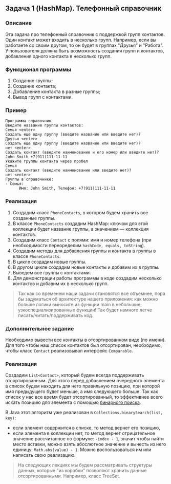 ## Задача 1 (HashMap). Телефонный справочник

### Описание
Эта задача про телефонный справочник с поддержкой групп контактов. Один контакт может входить в несколько групп.
Например, если вы работаете со своим другом, то он будет в группах "Друзья" и "Работа".
У пользователя должна быть возможность создания групп и контактов, добавления одного контакта в несколько групп.

### Функционал программы
1. Создание группы;
2. Создание контакта;
3. Добавление контакта в разные группы;
4. Вывод групп с контактами.

### Пример
```
Программа справочник
Введите название группы контактов:
Семья <enter>
Создать еще одну группу (введите название или введите нет)?
Друзья <enter>
Создать еще одну группу (введите название или введите нет)?
нет <enter>
Создать контакт (введите наименование и его номер или введите нет)?
John Smith +7(911)111-11-11
Укажите группы контакта через пробел
Семья
Создать контакт (введите наименование или введите нет)?
нет <enter>
Группы в справочнике:
- Семья:
      Имя: John Smith, Телефон: +7(911)111-11-11 
```

### Реализация
1. Создадим класс `PhoneContacts`, в котором будем хранить все созданные группы.
2. В классе `PhoneContacts` создадим HashMap: ключом для этой коллекции будет название группы, а значением — коллекция контактов.
3. Создадим класс `Contact` c полями: имя и номер телефона (при необходимости переоределим `hashCode, equals, toString`).
4. Создадим методы для добавления группы и контакта в группы в классе `PhoneContacts`.
5. В цикле создадим новые группы.
6. В другом цикле создадим новые контакты и добавим их в группы.
7. Выведем все группы с контактами.
8. Для демонстрации работы программы в коде создадим несколько контактов и добавим их в несколько групп.

> Так как со временем наши задачи становятся всё объёмнее, пора бы задуматься об архитектуре нашего приложения:
> как можно больше логики выносите из функции main в небольшие, узкоспециализированные функции! Так будет намного легче писать/читать/поддерживать код.

### Дополнительное задание
Необходимо вывести все контакты в отсортированном виде (по имени).
Для того чтобы наш список контактов был отсортирован, необходимо, чтобы класс `Contact` реализовывал интерфейс `Comparable`.

### Реализация
Создадим `List<Contact>`, который будем всегда поддерживать отсортированным.
Для этого перед добавлением очередного элемента в список будем находить для него правильную позицию, при которой имя предыдущего будет меньше, а имя следующего больше. 
Так как список у нас все время будет отсортированный, то эффективнее всего искать позицию для элемента с помощью [бинарного поиска](https://wikipedia.org/wiki/Двоичный_поиск). 

В  Java этот алгоритм уже реализован в `Collections.binarySearch(list, key)`: 
* если элемент содержится в списке, то метод вернет его позицию, 
* если элемента в коллекции нет, то метод вернет отрицательное значение рассчитанное по формуле: 
`-index - 1`, значит чтобы найти место вставки, можно взять абослютное значение и вычесть из него единицу: `Math.abs(value) - 1`. 
Можно воспользоваться им или написать свою реализацию.

> На следующих лекциях мы будем рассматривать структуры данных, которые "из коробки" позволяют хранить данные отсортированными. Например, класс TreeSet.
